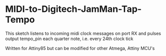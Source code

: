 # MIDI-to-Digitech-JamMan-Tap-Tempo

This sketch listens to incoming midi clock messages on port RX and pulses output tempo_pin each quarter note,
i.e. every 24th clock tick

Written for Attiny85 but can be modified for other Atmega, Attiny MCU's
